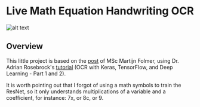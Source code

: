 # Live Math Equation Handwriting OCR

![alt text](https://github.com/prpereiras89/live-math-handwriting-ocr/blob/main/scheme_handwriting.png)

## Overview

This little project is based on the [post](https://www.linkedin.com/posts/martijn-folmer-68026287_machinelearning-computervision-augmentedreality-activity-6787267790966468608-6NiA) of MSc Martijn Folmer, using Dr. Adrian Rosebrock's [tutorial](https://www.pyimagesearch.com/2020/08/17/ocr-with-keras-tensorflow-and-deep-learning/) (OCR with Keras, TensorFlow, and Deep Learning - Part 1 and 2).

It is worth pointing out that I forgot of using a math symbols to train the ResNet, so it only understands multiplications of a variable and a coefficient,
for instance: 7x, or 8c, or 9.

